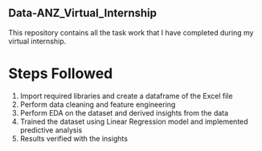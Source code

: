 ## Data-ANZ_Virtual_Internship
This repository contains all the task work that I have completed during my virtual internship.

# Steps Followed
1. Import required libraries and create a dataframe of the Excel file
2. Perform data cleaning and feature engineering
3. Perform EDA on the dataset and derived insights from the data
4. Trained the dataset using Linear Regression model and implemented predictive analysis
5. Results verified with the insights
